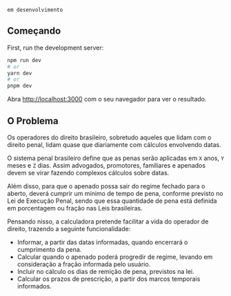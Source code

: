 `em desenvolvimento`

## Começando

First, run the development server:

```bash
npm run dev
# or
yarn dev
# or
pnpm dev
```

Abra [http://localhost:3000](http://localhost:3000) com o seu navegador para ver o resultado.

## O Problema

Os operadores do direito brasileiro, sobretudo aqueles que lidam com o direito penal, lidam quase que diariamente com cálculos envolvendo datas.

O sistema penal brasileiro define que as penas serão aplicadas em `X` anos, `Y` meses e `Z` dias. Assim advogados, promotores, familiares e apenados devem se virar fazendo complexos cálculos sobre datas.

Além disso, para que o apenado possa sair do regime fechado para o aberto, deverá cumprir um mínimo de tempo de pena, conforme previsto no Lei de Execução Penal, sendo que essa quantidade de pena está definida em porcentagem ou fração nas Leis brasileiras.

Pensando nisso, a calculadora pretende facilitar a vida do operador de direito, trazendo a seguinte funcionalidade:

* Informar, a partir das datas informadas, quando encerrará o cumprimento da pena.
* Calcular quando o apenado poderá progredir de regime, levando em consideração a fração informada pelo usuário.
* Incluir no cálculo os dias de remição de pena, previstos na lei.
* Calcular os prazos de prescrição, a partir dos marcos temporais informados.